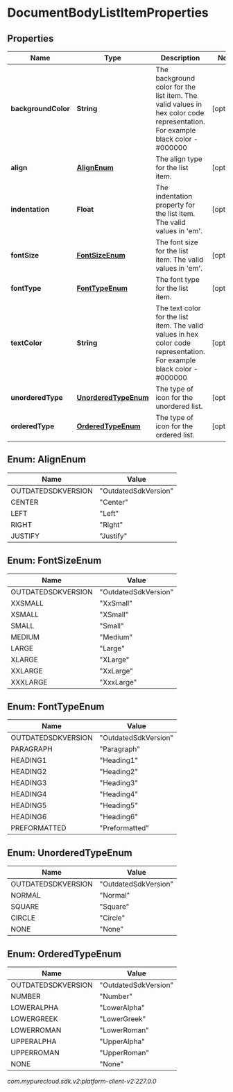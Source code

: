 # DocumentBodyListItemProperties


## Properties

| Name | Type | Description | Notes |
| ------------ | ------------- | ------------- | ------------- |
| **backgroundColor** | **String** | The background color for the list item. The valid values in hex color code representation. For example black color - #000000 |  [optional] |
| **align** | [**AlignEnum**](#Enum--AlignEnum) | The align type for the list item. |  [optional] |
| **indentation** | **Float** | The indentation property for the list item. The valid values in 'em'. |  [optional] |
| **fontSize** | [**FontSizeEnum**](#Enum--FontSizeEnum) | The font size for the list item. The valid values in 'em'. |  [optional] |
| **fontType** | [**FontTypeEnum**](#Enum--FontTypeEnum) | The font type for the list item. |  [optional] |
| **textColor** | **String** | The text color for the list item. The valid values in hex color code representation. For example black color - #000000 |  [optional] |
| **unorderedType** | [**UnorderedTypeEnum**](#Enum--UnorderedTypeEnum) | The type of icon for the unordered list. |  [optional] |
| **orderedType** | [**OrderedTypeEnum**](#Enum--OrderedTypeEnum) | The type of icon for the ordered list. |  [optional] |


## Enum: AlignEnum

| Name | Value |
| ---- | ----- |
| OUTDATEDSDKVERSION | &quot;OutdatedSdkVersion&quot; | 
| CENTER | &quot;Center&quot; | 
| LEFT | &quot;Left&quot; | 
| RIGHT | &quot;Right&quot; | 
| JUSTIFY | &quot;Justify&quot; | 


## Enum: FontSizeEnum

| Name | Value |
| ---- | ----- |
| OUTDATEDSDKVERSION | &quot;OutdatedSdkVersion&quot; | 
| XXSMALL | &quot;XxSmall&quot; | 
| XSMALL | &quot;XSmall&quot; | 
| SMALL | &quot;Small&quot; | 
| MEDIUM | &quot;Medium&quot; | 
| LARGE | &quot;Large&quot; | 
| XLARGE | &quot;XLarge&quot; | 
| XXLARGE | &quot;XxLarge&quot; | 
| XXXLARGE | &quot;XxxLarge&quot; | 


## Enum: FontTypeEnum

| Name | Value |
| ---- | ----- |
| OUTDATEDSDKVERSION | &quot;OutdatedSdkVersion&quot; | 
| PARAGRAPH | &quot;Paragraph&quot; | 
| HEADING1 | &quot;Heading1&quot; | 
| HEADING2 | &quot;Heading2&quot; | 
| HEADING3 | &quot;Heading3&quot; | 
| HEADING4 | &quot;Heading4&quot; | 
| HEADING5 | &quot;Heading5&quot; | 
| HEADING6 | &quot;Heading6&quot; | 
| PREFORMATTED | &quot;Preformatted&quot; | 


## Enum: UnorderedTypeEnum

| Name | Value |
| ---- | ----- |
| OUTDATEDSDKVERSION | &quot;OutdatedSdkVersion&quot; | 
| NORMAL | &quot;Normal&quot; | 
| SQUARE | &quot;Square&quot; | 
| CIRCLE | &quot;Circle&quot; | 
| NONE | &quot;None&quot; | 


## Enum: OrderedTypeEnum

| Name | Value |
| ---- | ----- |
| OUTDATEDSDKVERSION | &quot;OutdatedSdkVersion&quot; | 
| NUMBER | &quot;Number&quot; | 
| LOWERALPHA | &quot;LowerAlpha&quot; | 
| LOWERGREEK | &quot;LowerGreek&quot; | 
| LOWERROMAN | &quot;LowerRoman&quot; | 
| UPPERALPHA | &quot;UpperAlpha&quot; | 
| UPPERROMAN | &quot;UpperRoman&quot; | 
| NONE | &quot;None&quot; | 




_com.mypurecloud.sdk.v2:platform-client-v2:227.0.0_
